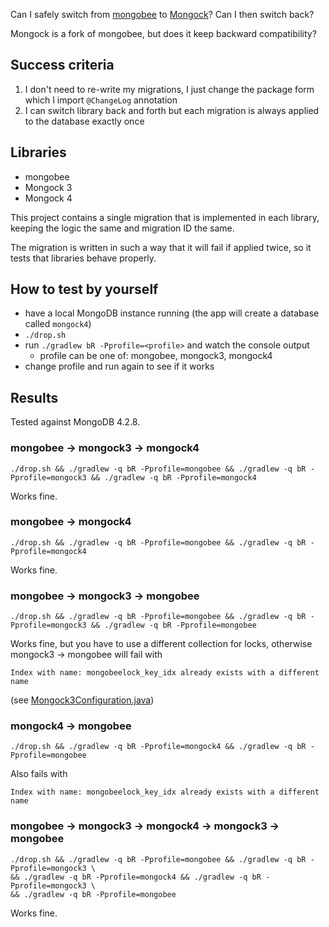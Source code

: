 Can I safely switch from [mongobee](https://github.com/mongobee/mongobee) to [Mongock](https://github.com/cloudyrock/mongock)? Can I then switch back?

Mongock is a fork of mongobee, but does it keep backward compatibility?

## Success criteria
1. I don't need to re-write my migrations, I just change the package form which I import `@ChangeLog` annotation
2. I can switch library back and forth but each migration is always applied to the database exactly once

## Libraries
- mongobee
- Mongock 3
- Mongock 4

This project contains a single migration that is implemented in each library, keeping the logic the same and migration ID the same.

The migration is written in such a way that it will fail if applied twice, so it tests that libraries behave properly.

## How to test by yourself
- have a local MongoDB instance running (the app will create a database called `mongock4`)
- `./drop.sh`
- run `./gradlew bR -Pprofile=<profile>` and watch the console output
  - profile can be one of: mongobee, mongock3, mongock4
- change profile and run again to see if it works

## Results

Tested against MongoDB 4.2.8.

### mongobee → mongock3 → mongock4

```
./drop.sh && ./gradlew -q bR -Pprofile=mongobee && ./gradlew -q bR -Pprofile=mongock3 && ./gradlew -q bR -Pprofile=mongock4
```

Works fine.

### mongobee → mongock4

```
./drop.sh && ./gradlew -q bR -Pprofile=mongobee && ./gradlew -q bR -Pprofile=mongock4
```

Works fine.

### mongobee → mongock3 → mongobee

```
./drop.sh && ./gradlew -q bR -Pprofile=mongobee && ./gradlew -q bR -Pprofile=mongock3 && ./gradlew -q bR -Pprofile=mongobee
```

Works fine, but you have to use a different collection for locks, otherwise mongock3 → mongobee will fail with
```
Index with name: mongobeelock_key_idx already exists with a different name
```
(see [Mongock3Configuration.java](mongock3/src/main/java/com/example/mongock3/Mongock3Configuration.java))

### mongock4 → mongobee

```
./drop.sh && ./gradlew -q bR -Pprofile=mongock4 && ./gradlew -q bR -Pprofile=mongobee
```

Also fails with
```
Index with name: mongobeelock_key_idx already exists with a different name
```

### mongobee → mongock3 → mongock4 → mongock3 → mongobee

```
./drop.sh && ./gradlew -q bR -Pprofile=mongobee && ./gradlew -q bR -Pprofile=mongock3 \
&& ./gradlew -q bR -Pprofile=mongock4 && ./gradlew -q bR -Pprofile=mongock3 \
&& ./gradlew -q bR -Pprofile=mongobee
```

Works fine.
